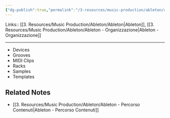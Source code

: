 ```yaml
---
{"dg-publish":true,"permalink":"/3-resources/music-production/ableton/ableton-core-library/","tags":["type/note"]}
---
```


Links:: [[3. Resources/Music Production/Ableton/Ableton\|Ableton]], [[3. Resources/Music Production/Ableton/Ableton - Organizzazione\|Ableton - Organizzazione]]

---

- Devices
- Grooves
- MIDI Clips
- Racks
- Samples
- Templates


## Related Notes

- [[3. Resources/Music Production/Ableton/Ableton - Percorso Contenuti\|Ableton - Percorso Contenuti]]




